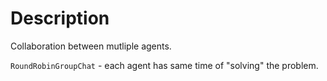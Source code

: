 # Description

Collaboration between mutliple agents.

`RoundRobinGroupChat` - each agent has same time of "solving" the problem.
